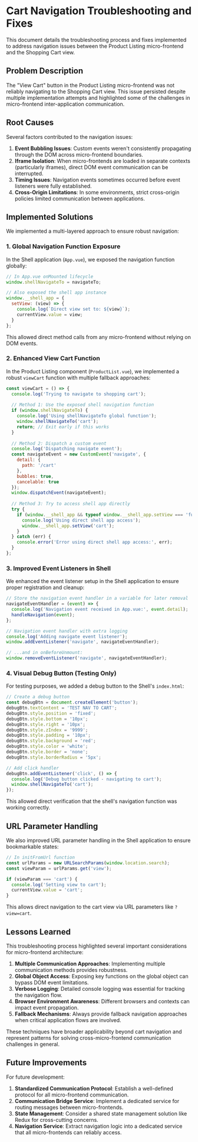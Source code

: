 # Cart Navigation Troubleshooting and Fixes

This document details the troubleshooting process and fixes implemented to address navigation issues between the Product Listing micro-frontend and the Shopping Cart view.

## Problem Description

The "View Cart" button in the Product Listing micro-frontend was not reliably navigating to the Shopping Cart view. This issue persisted despite multiple implementation attempts and highlighted some of the challenges in micro-frontend inter-application communication.

## Root Causes

Several factors contributed to the navigation issues:

1. **Event Bubbling Issues**: Custom events weren't consistently propagating through the DOM across micro-frontend boundaries.
2. **Iframe Isolation**: When micro-frontends are loaded in separate contexts (particularly iframes), direct DOM event communication can be interrupted.
3. **Timing Issues**: Navigation events sometimes occurred before event listeners were fully established.
4. **Cross-Origin Limitations**: In some environments, strict cross-origin policies limited communication between applications.

## Implemented Solutions

We implemented a multi-layered approach to ensure robust navigation:

### 1. Global Navigation Function Exposure

In the Shell application (`App.vue`), we exposed the navigation function globally:

```javascript
// In App.vue onMounted lifecycle
window.shellNavigateTo = navigateTo;

// Also exposed the shell app instance
window.__shell_app = {
  setView: (view) => {
    console.log(`Direct view set to: ${view}`);
    currentView.value = view;
  }
};
```

This allowed direct method calls from any micro-frontend without relying on DOM events.

### 2. Enhanced View Cart Function

In the Product Listing component (`ProductList.vue`), we implemented a robust `viewCart` function with multiple fallback approaches:

```javascript
const viewCart = () => {
  console.log('Trying to navigate to shopping cart');
  
  // Method 1: Use the exposed shell navigation function
  if (window.shellNavigateTo) {
    console.log('Using shellNavigateTo global function');
    window.shellNavigateTo('cart');
    return; // Exit early if this works
  }
  
  // Method 2: Dispatch a custom event
  console.log('Dispatching navigate event');
  const navigateEvent = new CustomEvent('navigate', { 
    detail: { 
      path: '/cart'
    },
    bubbles: true,
    cancelable: true
  });
  window.dispatchEvent(navigateEvent);
  
  // Method 3: Try to access shell app directly
  try {
    if (window.__shell_app && typeof window.__shell_app.setView === 'function') {
      console.log('Using direct shell app access');
      window.__shell_app.setView('cart');
    }
  } catch (err) {
    console.error('Error using direct shell app access:', err);
  }
};
```

### 3. Improved Event Listeners in Shell

We enhanced the event listener setup in the Shell application to ensure proper registration and cleanup:

```javascript
// Store the navigation event handler in a variable for later removal
navigateEventHandler = (event) => {
  console.log('Navigation event received in App.vue:', event.detail);
  handleNavigation(event);
};

// Navigation event handler with extra logging
console.log('Adding navigate event listener');
window.addEventListener('navigate', navigateEventHandler);

// ...and in onBeforeUnmount:
window.removeEventListener('navigate', navigateEventHandler);
```

### 4. Visual Debug Button (Testing Only)

For testing purposes, we added a debug button to the Shell's `index.html`:

```javascript
// Create a debug button
const debugBtn = document.createElement('button');
debugBtn.textContent = 'TEST NAV TO CART';
debugBtn.style.position = 'fixed';
debugBtn.style.bottom = '10px';
debugBtn.style.right = '10px';
debugBtn.style.zIndex = '9999';
debugBtn.style.padding = '10px';
debugBtn.style.background = 'red';
debugBtn.style.color = 'white';
debugBtn.style.border = 'none';
debugBtn.style.borderRadius = '5px';

// Add click handler
debugBtn.addEventListener('click', () => {
  console.log('Debug button clicked - navigating to cart');
  window.shellNavigateTo('cart');
});
```

This allowed direct verification that the shell's navigation function was working correctly.

## URL Parameter Handling

We also improved URL parameter handling in the Shell application to ensure bookmarkable states:

```javascript
// In initFromUrl function
const urlParams = new URLSearchParams(window.location.search);
const viewParam = urlParams.get('view');

if (viewParam === 'cart') {
  console.log('Setting view to cart');
  currentView.value = 'cart';
}
```

This allows direct navigation to the cart view via URL parameters like `?view=cart`.

## Lessons Learned

This troubleshooting process highlighted several important considerations for micro-frontend architecture:

1. **Multiple Communication Approaches**: Implementing multiple communication methods provides robustness.
2. **Global Object Access**: Exposing key functions on the global object can bypass DOM event limitations.
3. **Verbose Logging**: Detailed console logging was essential for tracking the navigation flow.
4. **Browser Environment Awareness**: Different browsers and contexts can impact event propagation.
5. **Fallback Mechanisms**: Always provide fallback navigation approaches when critical application flows are involved.

These techniques have broader applicability beyond cart navigation and represent patterns for solving cross-micro-frontend communication challenges in general.

## Future Improvements

For future development:

1. **Standardized Communication Protocol**: Establish a well-defined protocol for all micro-frontend communication.
2. **Communication Bridge Service**: Implement a dedicated service for routing messages between micro-frontends.
3. **State Management**: Consider a shared state management solution like Redux for cross-cutting concerns.
4. **Navigation Service**: Extract navigation logic into a dedicated service that all micro-frontends can reliably access. 